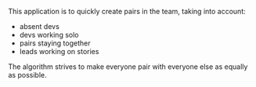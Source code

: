 This application is to quickly create pairs in the team, taking 
into account:
* absent devs
* devs working solo
* pairs staying together
* leads working on stories 

The algorithm strives to make everyone pair with everyone else as equally as possible.